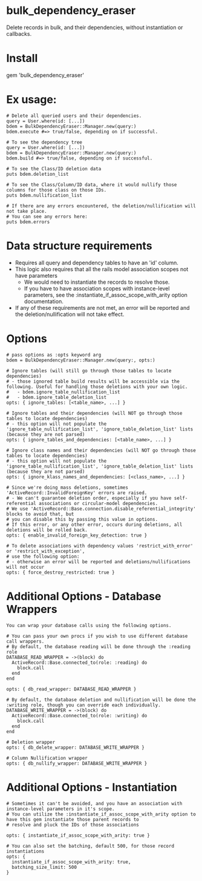 # bulk_dependency_eraser
Delete records in bulk, and their dependencies, without instantiation or callbacks.


# Install
gem 'bulk_dependency_eraser'

# Ex usage:
  ```
  # Delete all queried users and their dependencies.
  query = User.where(id: [...])
  bdem = BulkDependencyEraser::Manager.new(query:)
  bdem.execute #=> true/false, depending on if successful.
  ```
  ```
  # To see the dependency tree
  query = User.where(id: [...])
  bdem = BulkDependencyEraser::Manager.new(query:)
  bdem.build #=> true/false, depending on if successful.

  # To see the Class/ID deletion data
  puts bdem.deletion_list

  # To see the Class/Column/ID data, where it would nullify those columns for those class on those IDs.
  puts bdem.nullification_list

  # If there are any errors encountered, the deletion/nullification will not take place.
  # You can see any errors here:
  puts bdem.errors
  ```

# Data structure requirements
- Requires all query and dependency tables to have an 'id' column.
- This logic also requires that all the rails model association scopes not have parameters
  - We would need to instantiate the records to resolve those.
  - If you have to have association scopes with instance-level parameters, see the :instantiate_if_assoc_scope_with_arity option documentation.
- If any of these requirements are not met, an error will be reported and the deletion/nullification will not take effect.

# Options
```
# pass options as :opts keyword arg
bdem = BulkDependencyEraser::Manager.new(query:, opts:)

# Ignore tables (will still go through those tables to locate dependencies)
# - those ignored table build results will be accessible via the following. Useful for handling those deletions with your own logic.
#   - bdem.ignore_table_nullification_list
#   - bdem.ignore_table_deletion_list
opts: { ignore_tables: [<table_name>, ...] }

# Ignore tables and their dependencies (will NOT go through those tables to locate dependencies)
# - this option will not populate the 'ignore_table_nullification_list', 'ignore_table_deletion_list' lists (because they are not parsed)
opts: { ignore_tables_and_dependencies: [<table_name>, ...] }

# Ignore class names and their dependencies (will NOT go through those tables to locate dependencies)
# - this option will not populate the 'ignore_table_nullification_list', 'ignore_table_deletion_list' lists (because they are not parsed)
opts: { ignore_klass_names_and_dependencies: [<class_name>, ...] }

# Since we're doing mass deletions, sometimes 'ActiveRecord::InvalidForeignKey' errors are raised.
# - We can't guarantee deletion order, especially if you have self-referential associations or circular-model dependencies.
# We use 'ActiveRecord::Base.connection.disable_referential_integrity' blocks to avoid that, but
# you can disable this by passing this value in options.
# If this error, or any other error, occurs during deletions, all deletions will be rolled back.
opts: { enable_invalid_foreign_key_detection: true }

# To delete associations with dependency values 'restrict_with_error' or 'restrict_with_exception',
# use the following option:
# - otherwise an error will be reported and deletions/nullifications will not occur
opts: { force_destroy_restricted: true }
```

# Additional Options - Database Wrappers
```
You can wrap your database calls using the following options.

# You can pass your own procs if you wish to use different database call wrappers.
# By default, the database reading will be done through the :reading role
DATABASE_READ_WRAPPER = ->(block) do
  ActiveRecord::Base.connected_to(role: :reading) do
    block.call
  end
end

opts: { db_read_wrapper: DATABASE_READ_WRAPPER }

# By default, the database deletion and nullification will be done the :writing role, though you can override each individually.
DATABASE_WRITE_WRAPPER = ->(block) do
  ActiveRecord::Base.connected_to(role: :writing) do
    block.call
  end
end

# Deletion wrapper
opts: { db_delete_wrapper: DATABASE_WRITE_WRAPPER }

# Column Nullification wrapper
opts: { db_nullify_wrapper: DATABASE_WRITE_WRAPPER }
```

# Additional Options - Instantiation
```
# Sometimes it can't be avoided, and you have an association with instance-level parameters in it's scope.
# You can utilize the :instantiate_if_assoc_scope_with_arity option to have this gem instantiate those parent records to
# resolve and pluck the IDs of those associations

opts: { instantiate_if_assoc_scope_with_arity: true }

# You can also set the batching, default 500, for those record instantiations
opts: {
  instantiate_if_assoc_scope_with_arity: true,
  batching_size_limit: 500
}
```

